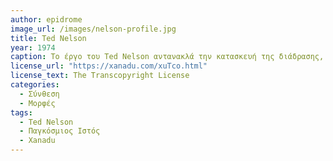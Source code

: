```yaml
---
author: epidrome
image_url: /images/nelson-profile.jpg
title: Ted Nelson 
year: 1974 
caption: Το έργο του Ted Nelson αντανακλά την κατασκευή της διάδρασης, όπου υπάρχουν πολλές εναλλακτικές ιδέες για την οργάνωση και την οπτικοποίηση της πληροφορίας και τελικά επικρατούν κάποιες που ήταν ευκολότερο να υλοποιηθούν και να διαδωθούν γρήγορα ώστε να γίνουν οικείες. Ταυτόχρονα, η διαδρομή και η σύνθεση γνώσεων και δεξιοτήτων του Ted Nelson δείχνει την δυσκολία του αντικειμένου, όπου απαιτούνται τόσο ανθρωπιστικές όσο και τεχνολογικές ιδιότητες. 
license_url: "https://xanadu.com/xuTco.html"
license_text: The Transcopyright License 
categories:
  - Σύνθεση
  - Μορφές
tags:
  - Ted Nelson
  - Παγκόσμιος Ιστός
  - Xanadu
---
```

